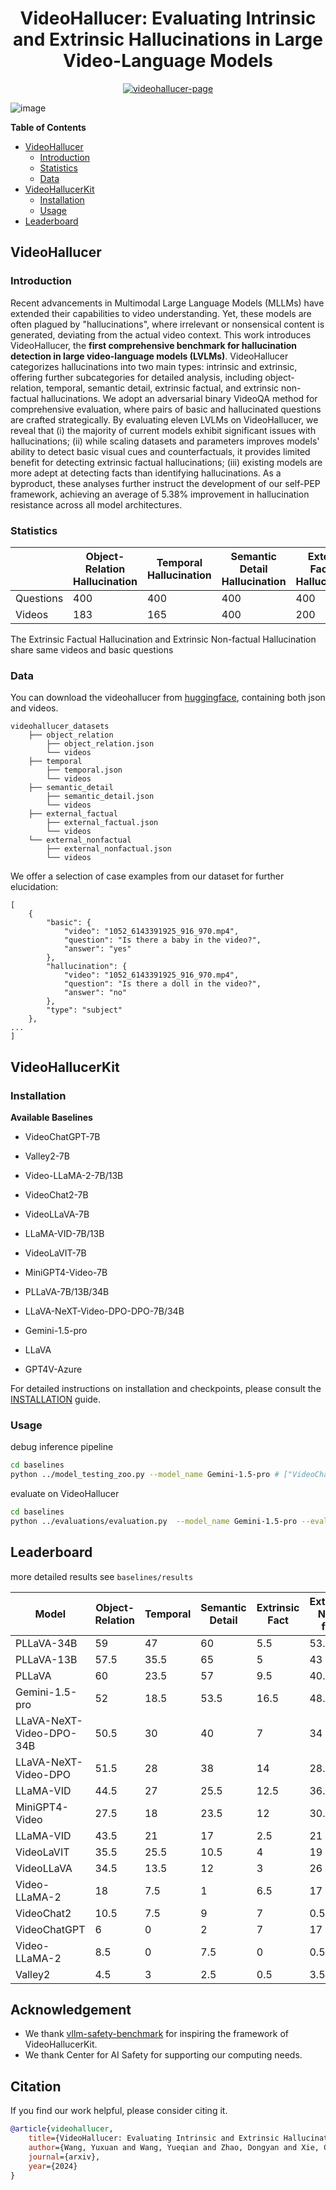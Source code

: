 <div align="center">

# VideoHallucer: Evaluating Intrinsic and Extrinsic Hallucinations in Large Video-Language Models

[![videohallucer-page](https://img.shields.io/badge/videohallucer-page-green)](https://videohallucer.github.io/)
<!-- [![arXiv](https://img.shields.io/badge/arXiv-<INDEX>-<COLOR>.svg)](https://arxiv.org/abs/<INDEX>)
[![Conference](http://img.shields.io/badge/AnyConference-year-4b44ce.svg)](https://<CONFERENCE>) -->

</div>


![image](assets/teaser.png)

**Table of Contents**

- [VideoHallucer](#videohallucer)
    - [Introduction](#introduction)
    - [Statistics](#statistics)
    - [Data](#data)
- [VideoHallucerKit](#videohallucerkit)
    - [Installation](#installation)
    - [Usage](#usage)
- [Leaderboard](#leaderboard)



## VideoHallucer


### Introduction

Recent advancements in Multimodal Large Language Models (MLLMs) have extended their capabilities to video understanding. Yet, these models are often plagued by "hallucinations", where irrelevant or nonsensical content is generated, deviating from the actual video context. This work introduces VideoHallucer, the **first comprehensive benchmark for hallucination detection in large video-language models (LVLMs)**. VideoHallucer categorizes hallucinations into two main types: intrinsic and extrinsic, offering further subcategories for detailed analysis, including object-relation, temporal, semantic detail, extrinsic factual, and extrinsic non-factual hallucinations. We adopt an adversarial binary VideoQA method for comprehensive evaluation, where pairs of basic and hallucinated questions are crafted strategically. By evaluating eleven LVLMs on VideoHallucer, we reveal that (i) the majority of current models exhibit significant issues with hallucinations; (ii) while scaling datasets and parameters improves models' ability to detect basic visual cues and counterfactuals, it provides limited benefit for detecting extrinsic factual hallucinations; (iii) existing models are more adept at detecting facts than identifying hallucinations. As a byproduct, these analyses further instruct the development of our self-PEP framework, achieving an average of 5.38\% improvement in hallucination resistance across all model architectures.




### Statistics

| | Object-Relation Hallucination | Temporal Hallucination | Semantic Detail Hallucination | External Factual Hallucination | External Nonfactual Hallucination |
| ---- | ---- | ---- | ---- | ---- | ---- |
|Questions | 400 | 400 | 400 | 400 | 400 |
|Videos | 183 | 165 | 400| 200 | 200 |

The Extrinsic Factual Hallucination and Extrinsic Non-factual Hallucination share same videos and basic questions

### Data

You can download the videohallucer from [huggingface](), containing both json and videos.

```
videohallucer_datasets                    
    ├── object_relation
        ├── object_relation.json
        └── videos
    ├── temporal
        ├── temporal.json
        └── videos
    ├── semantic_detail
        ├── semantic_detail.json
        └── videos
    ├── external_factual
        ├── external_factual.json
        └── videos
    └── external_nonfactual
        ├── external_nonfactual.json
        └── videos
```


We offer a selection of case examples from our dataset for further elucidation:

```
[
    {
        "basic": {
            "video": "1052_6143391925_916_970.mp4",
            "question": "Is there a baby in the video?",
            "answer": "yes"
        },
        "hallucination": {
            "video": "1052_6143391925_916_970.mp4",
            "question": "Is there a doll in the video?",
            "answer": "no"
        },
        "type": "subject"
    },
...
]
```



## VideoHallucerKit 

### Installation


**Available Baselines**

- VideoChatGPT-7B
- Valley2-7B
- Video-LLaMA-2-7B/13B
- VideoChat2-7B
- VideoLLaVA-7B
- LLaMA-VID-7B/13B
- VideoLaVIT-7B
- MiniGPT4-Video-7B
- PLLaVA-7B/13B/34B
- LLaVA-NeXT-Video-DPO-DPO-7B/34B
- Gemini-1.5-pro

- LLaVA
- GPT4V-Azure

For detailed instructions on installation and checkpoints, please consult the [INSTALLATION](INSTALLATION.md) guide.



### Usage

debug inference pipeline
```bash
cd baselines
python ../model_testing_zoo.py --model_name Gemini-1.5-pro # ["VideoChatGPT", "Valley", "Video-LLaMA-2", "VideoChat2", "VideoLLaVA", "LLaMA-VID", "VideoLaVIT", "PLLaVA", "PLLaVA-13B", "PLLaVA-34B", "LLaVA-NeXT-Video", "LLaVA-NeXT-Video-34B", "Gemini-1.5-pro", "GPT4V", "LLaVA"])
```

evaluate on VideoHallucer
```bash
cd baselines
python ../evaluations/evaluation.py  --model_name Gemini-1.5-pro --eval_obj --eval_obj_rel, --eval_temporal, --eval_semantic, --eval_fact, --eva_nonfact
```



## Leaderboard

more detailed results see `baselines/results`


|  Model    |  Object-Relation    |  Temporal     |  Semantic Detail | Extrinsic Fact | Extrinsic Non-fact | Overall |
| ---- | ---- | ---- | ---- | ---- | ---- | ---- |
|  PLLaVA-34B    |     59 |  47    |  60  | 5.5  | 53.5 | 45 |
|  PLLaVA-13B    |     57.5 |  35.5    |  65  | 5  | 43 | 41.2 |
|  PLLaVA    |     60 |  23.5    |  57  | 9.5  | 40.5 | 38.1 |
|  Gemini-1.5-pro    |     52 |  18.5    |  53.5  | 16.5  | 48.5 | 37.8 |
|  LLaVA-NeXT-Video-DPO-34B    |     50.5 |  30    |  40  | 7  | 34 | 32.3 |
|  LLaVA-NeXT-Video-DPO    |     51.5 |  28    |  38  | 14  | 28.5 | 32.0 |
|  LLaMA-VID    |   44.5   |  27    |  25.5   | 12.5 | 36.5 | 29.2 |
|  MiniGPT4-Video    |    27.5  |  18    |  23.5    | 12 | 30.5 | 22.3 |
|  LLaMA-VID    |   43.5   |  21    |  17   | 2.5 | 21 | 21 |
|  VideoLaVIT    |  35.5    |  25.5    | 10.5     | 4 | 19 | 18.9 |
|  VideoLLaVA    |   34.5   |  13.5    | 12    | 3 | 26 | 17.8 |
|  Video-LLaMA-2    | 18    | 7.5     | 1     | 6.5 | 17 | 10 |
|  VideoChat2    |  10.5    | 7.5     | 9     | 7 | 0.5 | 7.8 |
|  VideoChatGPT    |  6    |  0    | 2     | 7 | 17  | 6.4|
|  Video-LLaMA-2    | 8.5    | 0     | 7.5     | 0 | 0.5 | 3.3 |
|  Valley2    |   4.5   |  3    | 2.5     | 0.5 | 3.5 | 2.8 |


## Acknowledgement


- We thank [vllm-safety-benchmark](https://github.com/UCSC-VLAA/vllm-safety-benchmark) for inspiring the framework of VideoHallucerKit.
- We thank Center for AI Safety for supporting our computing needs. 

## Citation

If you find our work helpful, please consider citing it.

```bibtex
@article{videohallucer,
    title={VideoHallucer: Evaluating Intrinsic and Extrinsic Hallucinations in Large Video-Language Models},
    author={Wang, Yuxuan and Wang, Yueqian and Zhao, Dongyan and Xie, Cihang and Zheng, Zilong},
    journal={arxiv},
    year={2024}
}
```
